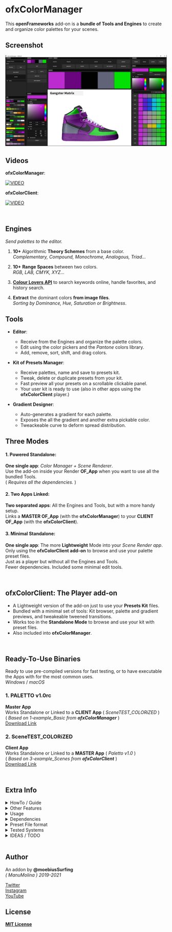 # ofxColorManager

This **openFrameworks** add-on is a **bundle of Tools and Engines** to create and organize color palettes for your scenes.  

## Screenshot
![image](/doc/readme_images/Capture.JPG?raw=true "image")

## Videos

**ofxColorManager**:  

[![VIDEO](http://img.youtube.com/vi/oSvGwpbWEuc/0.jpg)](http://www.youtube.com/watch?v=oSvGwpbWEuc "VIDEO")

**ofxColorClient**:  

[![VIDEO](http://img.youtube.com/vi/oSvGwpbWEuc/0.jpg)](http://www.youtube.com/watch?v=oSvGwpbWEuc "VIDEO")

<br/>

## Engines  

_Send palettes to the editor._  

  1. **10+** Algorithmic **Theory Schemes** from a base color.  
  *Complementary, Compound, Monochrome, Analogous, Triad...*  

  2. **10+** **Range Spaces** between two colors.  
  *RGB, LAB, CMYK, XYZ...*  
 
  3. [**Colour Lovers API**](https://www.colourlovers.com/) to search keywords online, handle favorites, and history search.
 
  4. **Extract** the dominant colors **from image files**.  
  *Sorting by Dominance, Hue, Saturation or Brightness*.

## Tools  

* **Editor**: 
  * Receive from the Engines and organize the palette colors.
  * Edit using the color pickers and the _Pantone_ colors library.
  * Add, remove, sort, shift, and drag colors. 

* **Kit of Presets Manager**: 
  * Receive palettes, name and save to presets kit. 
  * Tweak, delete or duplicate presets from your kit.
  * Fast preview all your presets on a scrollable clickable panel.
  * Your user kit is ready to use (also in other apps using the **ofxColorClient** player.)

* **Gradient Designer**:
  * Auto-generates a gradient for each palette.
  * Exposes the all the gradient and another extra pickable color.
  * Tweackeable curve to deform spread distribution.
  
## Three Modes

#### 1. **Powered Standalone**:  
**One single app**: _Color Manager + Scene Renderer_.  
Use the add-on inside your Render **OF_App** when you want to use all the bundled Tools.  
( _Requires all the dependencies._ )  

#### 2. **Two Apps Linked**:  
**Two separated apps**: All the Engines and Tools, but with a more handy setup.  
Links a **MASTER OF_App** (with the **ofxColorManager**) to your **CLIENT OF_App** (with the **ofxColorClient**).  

#### 3. **Minimal Standalone**:
**One single app**: The more **Lightweight** Mode into your _Scene Render app_.  
Only using the **ofxColorClient add-on** to browse and use your palette preset files.  
Just as a player but without all the Engines and Tools.  
Fewer dependencies. Included some minimal edit tools.  
 
<br/>

## ofxColorClient: The Player add-on 
  * A Lightweight version of the add-on just to use your **Presets Kit** files. 
  * Bundled with a minimal set of tools: Kit browser, palette and gradient previews, and tweakeable tweened transitions.  
  * Works too in the **Standalone Mode** to browse and use your kit with preset files.
  * Also included into **ofxColorManager**. 
  
<br/>

## Ready-To-Use Binaries

Ready to use pre-compiled versions for fast testing, or to have executable the Apps with for the most common uses.  
*Windows* / *macOS*

### 1. **PALETTO v1.0rc** 
**Master App**  
Works Standalone or Linked to a **CLIENT App** ( _SceneTEST_COLORiZED_ )  
( _Based on _1-example_Basic_ from **ofxColorManager**_ )  
[Download Link](https://moebiussurfing.itch.io/ofxcolormanager)  

### 2. **SceneTEST_COLORiZED**
**Client App**  
Works Standalone or Linked to a **MASTER App** ( _Paletto v1.0_ )  
( _Based on _3-example_Scenes_ from **ofxColorClient**_ )  
[Download Link](https://moebiussurfing.itch.io/ofxcolormanager)  

<br/>

## Extra Info

<details>
  <summary>HowTo / Guide</summary>
  <p>

1. Open the **MASTER App** alone to create, manage and browse palettes. Explore the *GUI*.
2. Open the **CLIENT App** alone and browse the bundled kit of presets files.
3. To play on **Linking Mode**:  
  Open both **MASTER** and **CLIENT** Apps, and start creating and browsing presets on **MASTER** App, and look how **CLIENT** App is linked and coloring your scene.

* NOTES / HELP
  * When **TCP Linking**, you should open the **Master App** at first. Sometimes you need to toggle _Off/On_ the **TCP Link** toggle. 
  </p>
</details>

<details>
  <summary>Other Features</summary>
  <p>
  	
* **Demo Scenes** for fast palette preview. Colored SVG and bubble scenes.
* **ImGui** based GUI. Docked and customizable with layouts presets management.
* Hue wheel and rectangle **Color Pickers** with **HSV** sliders and clipboard copy/paste codes.
* **Pantone** library with **2000+ colors**.
* Kit exporter of all **JSON** preset files to your project data path. (Can be used on the Standalone Client App.)
  </p>
</details>

<details>
  <summary>Usage</summary>
  <p>

**ofApp.h**
```.c++
#include "ofxColorManager.h"

ofxColorManager colorManager;
vector<ofColor> palette;
```
**ofApp.cpp**
```.c++
void ofApp::setup()
{
  colorManager.setLinkPalette(palette); // subscribe local palette
  colorManager.setup();
}

void ofApp::draw()
{
  /*
  
  Use the colors accessing to
  vector<ofColor> palette 
  Nothing more!
  
  */
}
```
  </p>
</details>

<details>
  <summary>Dependencies</summary>
  <p>

Clone these add-ons and include into the **OF Project Generator** to allow compile your projects or the examples:
* [ofxColorClient](https://github.com/moebiussurfing/ofxColorClient)
* [ofxImGui](https://github.com/Daandelange/ofxImGui/tree/jvcleave)  [ Fork from @Daandelange Thanks **Daan**! ]
* [ofxSurfingHelpers](https://github.com/moebiussurfing/ofxSurfingHelpers)  
* [ofxScaleDragRect](https://github.com/moebiussurfing/ofxScaleDragRect)
* [ofxIO](https://github.com/bakercp/ofxIO)
* [ofxKuNetwork](https://github.com/moebiussurfing/ofxKuNetwork)  [ Fork from @kuflex ]
* ofxNetwork  [ **OF** ]
* ofxPoco  [ **OF** ]
* ofxGui  [ **OF** ]
* ofxOpenCv  [ **OF** ]
* ofxXmlSettings [ **OF** ]
* [ofxSCENE-SVG](https://github.com/moebiussurfing/ofxSCENE-SVG)  [ Only for the example ]
* [ofxWindowApp](https://github.com/moebiussurfing/ofxWindowApp)  [ Only for the example ]

Above add-ons already packed into **OF_ADDON/libs**. No need to add them manually with the **OF Project Generator**:  
* [ofxColorQuantizerHelper](https://github.com/moebiussurfing/ofxColorQuantizerHelper)
* [ofxColorsBrowser](https://github.com/moebiussurfing/ofxColorsBrowser)
* [ofxColourLoversHelper](https://github.com/moebiussurfing/ofxColourLoversHelper)  
* [ofxMouseRuler2](https://github.com/moebiussurfing/ofxMouseRuler2)  

*Thanks a lot to all these ofxAddons coders. Look into each folder for authoring credits, original forks, and license info.*  
  </p>
</details>

<details>
  <summary>Preset File format</summary>
  <p>

The **JSON** file format of a palette preset it's simple. This is an example of a _3 colors palette_ file content:
```.json
[
    {
        "a": 255,
        "b": 206,
        "g": 69,
        "r": 4
    },
    {
        "a": 255,
        "b": 165,
        "g": 103,
        "r": 3
    },
    {
        "a": 255,
        "b": 125,
        "g": 137,
        "r": 3
    }
]
```
  </p>
</details>

<details>
  <summary>Tested Systems</summary>
  <p>

  - **Windows 10** / **VS 2017** / **OF ~0.11**
  - **macOS**. **High Sierra** / **Xcode9** & **Xcode10** / **OF ~0.11**
  </p>
</details>

<details>
  <summary>IDEAS / TODO</summary>
  <p>

+ Global Saturation / Brightness modifiers to all the palette colors. _(?)_  
+ Create an App using all the power but more user-friendly and a very simplified GUI. _(?)_
  + Export Adobe .ASE, .ACO, ...etc _(?)_
+ Think about other creative code tools client/add-on: *Processing* / *Unity3D* / *UE4* clients plug-ins. _(?)_
+ Tween transitions to presets also on master app. _(?)_
+ Undo engine. _(?)_
+ Improve Gradient Engine adding cosine/shifting algorithms. 
  + Add an example and improve gradient exposing and background tool. 
  + [ofxCosineGradient](https://github.com/rystylee/ofxCosineGradient)
  + [DearWidgets](https://github.com/soufianekhiat/DearWidgets)
  </p>
</details>

<br/>

## Author
An addon by **@moebiusSurfing**  
*( ManuMolina ) 2019-2021*  

[Twitter](https://twitter.com/moebiussurfing/)  
[Instagram](https://www.instagram.com/moebiussurfing/)  
[YouTube](https://www.youtube.com/channel/UCzUw96_wjmNxyIoFXf84hQg)  

## License

[**MIT License**](https://github.com/moebiussurfing/ofxColorManager/blob/b29c56f7b0e374b6a6fe2406e45fbfaaf2726112/LICENSE)
